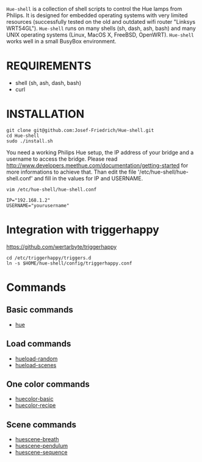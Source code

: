 `Hue-shell` is a collection of shell scripts to control the Hue lamps from
Philips. It is designed for embedded operating systems with very limited
resources (successfully tested on the old and outdated wifi router
"Linksys WRT54GL"). `Hue-shell` runs on many shells (sh, dash, ash, bash)
and many UNIX operating systems (Linux, MacOS X, FreeBSD, OpenWRT).
`Hue-shell` works well in a small BusyBox environment.

# REQUIREMENTS

* shell (sh, ash, dash, bash)
* curl

# INSTALLATION

```
git clone git@github.com:Josef-Friedrich/Hue-shell.git
cd Hue-shell
sudo ./install.sh
```

You need a working Philips Hue setup, the IP address of your
bridge and a username to access the bridge. Please read
http://www.developers.meethue.com/documentation/getting-started for more
informations to achieve that. Than edit the file '/etc/hue-shell/hue-shell.conf' and fill
in the values for IP and USERNAME.

```
vim /etc/hue-shell/hue-shell.conf
```

```
IP="192.168.1.2"
USERNAME="yourusername"
```

# Integration with triggerhappy

https://github.com/wertarbyte/triggerhappy

```
cd /etc/triggerhappy/triggers.d
ln -s $HOME/hue-shell/config/triggerhappy.conf
```

# Commands

## Basic commands

* [hue](doc/hue.md)

## Load commands

* [hueload-random](doc/hueload-random.md)
* [hueload-scenes](doc/hueload-scenes.md)

## One color commands

* [huecolor-basic](doc/huecolor-basic.md)
* [huecolor-recipe](doc/huecolor-recipe.md)

## Scene commands

* [huescene-breath](doc/huescene-breath.md)
* [huescene-pendulum](doc/huescene-pendulum.md)
* [huescene-sequence](doc/huescene-sequence.md)
